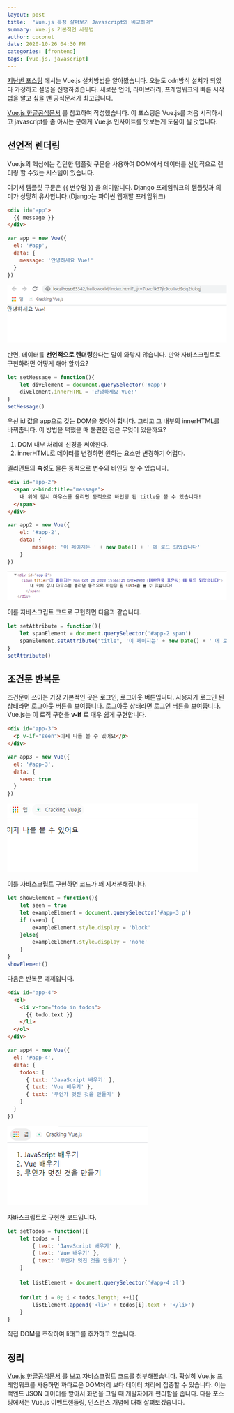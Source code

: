 ```yaml
---
layout: post
title:  "Vue.js 특징 살펴보기 Javascript와 비교하며"
summary: Vue.js 기본적인 사용법
author: coconut
date: 2020-10-26 04:30 PM
categories: [frontend]
tags: [vue.js, javascript]
---
```




[지난번  포스팅](https://coconutstd.github.io/posts/Vue.JS-%EC%8B%9C%EC%9E%91%ED%95%98%EA%B8%B0!/) 에서는 Vue.js 설치방법을 알아봤습니다. 오늘도 cdn방식 설치가 되었다 가정하고 설명을 진행하겠습니다. 새로운 언어, 라이브러리, 프레임워크의 빠른 시작법을 알고 싶을 땐 공식문서가 최고입니다.

 [Vue.js 한글공식문서](https://kr.vuejs.org/v2/guide/index.html) 를 참고하여 작성했습니다. 이 포스팅은 Vue.js를 처음 시작하시고 javascript를 좀 아시는 분에게 Vue.js 인사이트를 맛보는게 도움이 될 것입니다.



## 선언적 렌더링

Vue.js의 핵심에는 간단한 템플릿 구문을 사용하여 DOM에서 데이터를 선언적으로 렌더링 할 수있는 시스템이 있습니다.

여기서 템플릿 구문은 {{ 변수명 }} 을 의미합니다. Django 프레임워크의 템플릿과 의미가 상당히 유사합니다.(Django는 파이썬 웹개발 프레임워크)

```html
<div id="app">
  {{ message }}
</div>
```

```javascript
var app = new Vue({
  el: '#app',
  data: {
    message: '안녕하세요 Vue!'
  }
})
```

![](/assets/img/post/vuejs2/1.png)

반면, 데이터를 **선언적으로 렌더링**한다는 말이 와닿지 않습니다. 만약 자바스크립트로 구현하려면 어떻게 해야 할까요?

```javascript
let setMessage = function(){
    let divElement = document.querySelector('#app')
    divElement.innerHTML = '안녕하세요 Vue!'
}
setMessage()
```

우선 id 값을 app으로 갖는 DOM을 찾아야 합니다. 그리고 그 내부의 innerHTML를 바꿔줍니다. 이 방법을 택했을 때 불편한 점은 무엇이 있을까요?

1. DOM 내부 처리에 신경을 써야한다.
2. innerHTML로 데이터를 변경하면 원하는 요소만 변경하기 어렵다.



엘리먼트의 **속성**도 물론 동적으로 변수와 바인딩 할 수 있습니다.

```html
<div id="app-2">
  <span v-bind:title="message">
    내 위에 잠시 마우스를 올리면 동적으로 바인딩 된 title을 볼 수 있습니다!
  </span>
</div>
```

```javascript
var app2 = new Vue({
    el: '#app-2',
    data: {
        message: '이 페이지는 ' + new Date() + ' 에 로드 되었습니다'
    }
})
```

![크롬브라우저 개발자 도구 -> Element](/assets/img/post/vuejs2/2.png)



이를 자바스크립트 코드로 구현하면 다음과 같습니다.

```javascript
let setAttribute = function(){
    let spanElement = document.querySelector('#app-2 span')
    spanElement.setAttribute("title", '이 페이지는' + new Date() + ' 에 로드 되었습니다')
}
setAttribute()
```



## 조건문 반복문

조건문이 쓰이는 가장 기본적인 곳은 로그인, 로그아웃 버튼입니다. 사용자가 로그인 된 상태라면 로그아웃 버튼을 보여줍니다. 로그아웃 상태라면 로그인 버튼을 보여줍니다. Vue.js는 이 로직 구현을 **v-if** 로 매우 쉽게 구현합니다.

```html
<div id="app-3">
  <p v-if="seen">이제 나를 볼 수 있어요</p>
</div>
```

```javascript
var app3 = new Vue({
  el: '#app-3',
  data: {
    seen: true
  }
})
```

![](/assets/img/post/vuejs2/3.png)



이를 자바스크립트 구현하면 코드가 꽤 지저분해집니다.

```javascript
let showElement = function(){
    let seen = true
    let exampleElement = document.querySelector('#app-3 p')
    if (seen) {
        exampleElement.style.display = 'block'
    }else{
        exampleElement.style.display = 'none'
    }
}
showElement()
```





다음은 반복문 예제입니다.

```html
<div id="app-4">
  <ol>
    <li v-for="todo in todos">
      {{ todo.text }}
    </li>
  </ol>
</div>
```

```javascript
var app4 = new Vue({
  el: '#app-4',
  data: {
    todos: [
      { text: 'JavaScript 배우기' },
      { text: 'Vue 배우기' },
      { text: '무언가 멋진 것을 만들기' }
    ]
  }
})
```

![](/assets/img/post/vuejs2/4.png)



자바스크립트로 구현한 코드입니다.

```javascript
let setTodos = function(){
    let todos = [
        { text: 'JavaScript 배우기' },
        { text: 'Vue 배우기' },
        { text: '무언가 멋진 것을 만들기' }
    ]
    
    let listElement = document.querySelector('#app-4 ol')
    
    for(let i = 0; i < todos.length; ++i){
        listElement.append('<li>' + todos[i].text + '</li>')
    }
}
```



직접 DOM을 조작하여 li태그를 추가하고 있습니다.



## 정리

[Vue.js 한글공식문서](https://kr.vuejs.org/v2/guide/index.html) 를 보고 자바스크립트 코드를 첨부해봤습니다. 확실히 Vue.js 프레임워크를 사용하면 까다로운 DOM처리 보다 데이터 처리에 집중할 수 있습니다. 이는 백엔드 JSON 데이터를 받아서 화면을 그릴 때 개발자에게 편리함을 줍니다. 다음 포스팅에서는 Vue.js 이벤트핸들링, 인스턴스 개념에 대해 살펴보겠습니다.